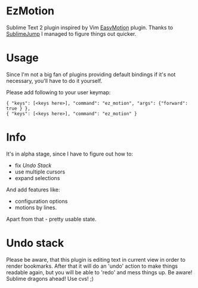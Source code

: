 EzMotion
========

Sublime Text 2 plugin inspired by Vim [EasyMotion](https://github.com/Lokaltog/vim-easymotion) plugin.
Thanks to [SublimeJump](https://github.com/tednaleid/SublimeJump) I managed to figure things out quicker.

Usage
=====

Since I'm not a big fan of plugins providing default bindings if it's not necessary, you'll have to do it yourself.

Please add following to your user keymap:

    { "keys": [<keys here>], "command": "ez_motion", "args": {"forward": true } },
    { "keys": [<keys here>], "command": "ez_motion" }

Info
====

It's in alpha stage, since I have to figure out how to:
* fix *Undo Stack*
* use multiple cursors
* expand selections

And add features like:
* configuration options
* motions by lines.

Apart from that - pretty usable state.

Undo stack
==========

Please be aware, that this plugin is editing text in current view in order to render bookmarks. After that it will do an 'undo' action to make things readable again, but you will be able to 'redo' and mess things up. Be aware! Sublime dragons ahead! Use cvs! ;)
